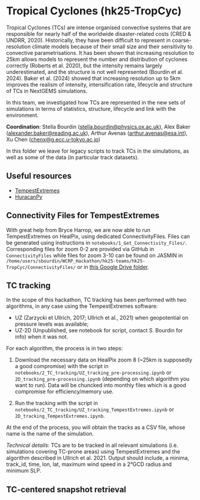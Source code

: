 # Tropical Cyclones (hk25-TropCyc)

Tropical Cyclones (TCs) are intense organised convective systems that are responsible for nearly half of the worldwide disaster-related costs (CRED & UNDRR, 2020). Historically, they have been difficult to represent in coarse-resolution climate models because of their small size and their sensitivity to convective parametrisations. It has been shown that increasing resolution to 25km allows models to represent the number and distribution of cyclones correctly (Roberts et al. 2020), but the intensity remains largely underestimated, and the structure is not well represented (Bourdin et al. 2024). Baker et al. (2024) showed that increasing resolution up to 5km improves the realism of intensity, intensification rate, lifecycle and structure of TCs in NextGEMS simulations.

In this team, we investigated how TCs are represented in the new sets of simulations in terms of statistics, structure, lifecycle and link with the environment.

**Coordination**: Stella Bourdin (stella.bourdin@physics.ox.ac.uk), Alex Baker (alexander.baker@reading.ac.uk), Arthur Avenas (arthur.avenas@esa.int), Xu Chen (chenx@g.ecc.u-tokyo.ac.jp)

In this folder we leave for legacy scripts to track TCs in the simulations, as well as some of the data (in particular track datasets).

## Useful resources

* [TempestExtremes](https://github.com/ClimateGlobalChange/tempestextremes)
* [HuracanPy](https://huracanpy.readthedocs.io/en/latest/)

## Connectivity Files for TempestExtremes

With great help from Bryce Harrop, we are now able to run TempestExtremes on HealPix, using dedicated ConnectivityFiles. 
Files can be generated using instructions in `notebooks/1_Get_Connectivity_Files/`. Corresponding files for zoom 0-2 are provided via GitHub in `ConnectivityFiles` while files for zoom 3-10 can be found on JASMIN in `/home/users/sbourdin/WCRP_Hackathon/hk25-teams/hk25-TropCyc/ConnectivityFiles/` or in [this Google Drive folder](https://drive.google.com/drive/folders/1fNDDQA_G-yy05SP8J8pV2EIFJCs1bOtb?usp=sharing).

## TC tracking

In the scope of this hackathon, TC tracking has been performed with two algorithms, in any case using the TempestExtremes software:

* UZ (Zarzycki et Ullrich, 2017; Ullrich et al., 2021) when geopotential on pressure levels was available;
* UZ-2D (Unpublished, see notebook for script, contact S. Bourdin for info) when it was not.

For each algorithm, the process is in two steps:

1. Download the necessary data on HealPix zoom 8 (~25km is supposedly a good compromise) with the script in `notebooks/2_TC_tracking/UZ_tracking_pre-processing.ipynb` or `2D_tracking_pre-processing.ipynb` (depending on which algorithm you want to run). Data will be chuncked into monthly files which is a good compromise for efficiency/memory use.

2. Run the tracking with the script in `notebooks/2_TC_tracking/UZ_tracking_TempestExtremes.ipynb` or `2D_tracking_TempestExtremes.ipynb`.

At the end of the process, you will obtain the tracks as a CSV file, whose name is the name of the simulation.


*Technical details*:
TCs are to be tracked in all relevant simulations (i.e. simulations covering TC-prone areas) using TempestExtremes and the algorithm described in Ullrich et al. 2021.
Output should include, a minima, track_id, time, lon, lat, maximum wind speed in a 2°GCD radius and minimum SLP.

## TC-centered snapshot retrieval

